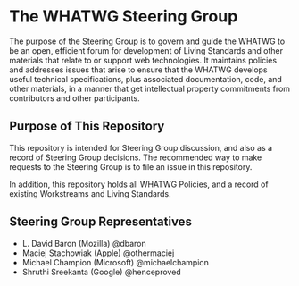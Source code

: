 # The WHATWG Steering Group

The purpose of the Steering Group is to govern and guide the WHATWG to be an open, efficient forum for
development of Living Standards and other materials that relate to or support web technologies.  It maintains policies and 
addresses issues that arise to ensure that the WHATWG develops useful technical specifications, plus associated documentation, 
code, and other materials, in a manner that get intellectual property commitments from contributors and other participants. 

## Purpose of This Repository

This repository is intended for Steering Group discussion, and also as
a record of Steering Group decisions. The recommended way to make
requests to the Steering Group is to file an issue in this repository.

In addition, this repository holds all WHATWG Policies, and a record
of existing Workstreams and Living Standards.

## Steering Group Representatives

* L. David Baron (Mozilla) @dbaron
* Maciej Stachowiak (Apple) @othermaciej
* Michael Champion (Microsoft) @michaelchampion
* Shruthi Sreekanta (Google) @henceproved
